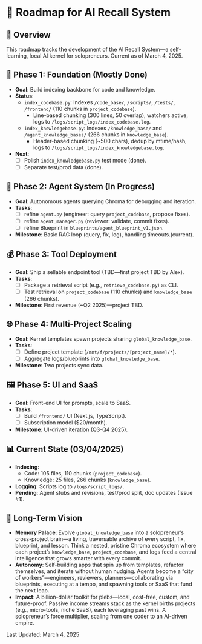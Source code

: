 # 🌟 Roadmap for AI Recall System

## 🌱 Overview

This roadmap tracks the development of the AI Recall System—a self-learning, local AI kernel for solopreneurs. Current as of March 4, 2025.

## 🚀 Phase 1: Foundation (Mostly Done)

- **Goal**: Build indexing backbone for code and knowledge.
- **Status**:
  - `index_codebase.py`: Indexes `/code_base/`, `/scripts/`, `/tests/`, `/frontend/` (110 chunks in `project_codebase`).
    - Line-based chunking (300 lines, 50 overlap), watchers active, logs to `/logs/script_logs/index_codebase.log`.
  - `index_knowledgebase.py`: Indexes `/knowledge_base/` and `/agent_knowledge_bases/` (266 chunks in `knowledge_base`).
    - Header-based chunking (~500 chars), dedup by mtime/hash, logs to `/logs/script_logs/index_knowledgebase.log`.
- **Next**:
  - [ ] Polish `index_knowledgebase.py` test mode (done).
  - [ ] Separate test/prod data (done).

## 🤖 Phase 2: Agent System (In Progress)

- **Goal**: Autonomous agents querying Chroma for debugging and iteration.
- **Tasks**:
  - [ ] refine `agent.py` (engineer: query `project_codebase`, propose fixes).
  - [ ] refine `agent_manager.py` (reviewer: validate, commit fixes).
  - [ ] refine Blueprint in `blueprints/agent_blueprint_v1.json`.
- **Milestone**: Basic RAG loop (query, fix, log), handling timeouts.(current).

## 💰 Phase 3: Tool Deployment

- **Goal**: Ship a sellable endpoint tool (TBD—first project TBD by Alex).
- **Tasks**:
  - [ ] Package a retrieval script (e.g., `retrieve_codebase.py`) as CLI.
  - [ ] Test retrieval on `project_codebase` (110 chunks) and `knowledge_base` (266 chunks).
- **Milestone**: First revenue (~Q2 2025)—project TBD.

## 🌐 Phase 4: Multi-Project Scaling

- **Goal**: Kernel templates spawn projects sharing `global_knowledge_base`.
- **Tasks**:
  - [ ] Define project template (`/mnt/f/projects/[project_name]/*`).
  - [ ] Aggregate logs/blueprints into `global_knowledge_base`.
- **Milestone**: Two projects sync data.

## 🖼️ Phase 5: UI and SaaS

- **Goal**: Front-end UI for prompts, scale to SaaS.
- **Tasks**:
  - [ ] Build `/frontend/` UI (Next.js, TypeScript).
  - [ ] Subscription model ($20/month).
- **Milestone**: UI-driven iteration (Q3-Q4 2025).

## 📊 Current State (03/04/2025)

- **Indexing**:
  - Code: 105 files, 110 chunks (`project_codebase`).
  - Knowledge: 25 files, 266 chunks (`knowledge_base`).
- **Logging**: Scripts log to `/logs/script_logs/`.
- **Pending**: Agent stubs and revisions, test/prod split, doc updates (Issue #1).

## 🌌 Long-Term Vision

- **Memory Palace**: Evolve `global_knowledge_base` into a solopreneur’s cross-project brain—a living, traversable archive of every script, fix, blueprint, and lesson. Think a nested, pristine Chroma ecosystem where each project’s `knowledge_base`, `project_codebase`, and logs feed a central intelligence that grows smarter with every commit.
- **Autonomy**: Self-building apps that spin up from templates, refactor themselves, and iterate without human nudging. Agents become a “city of workers”—engineers, reviewers, planners—collaborating via blueprints, executing at a tempo, and spawning tools or SaaS that fund the next leap.
- **Impact**: A billion-dollar toolkit for plebs—local, cost-free, custom, and future-proof. Passive income streams stack as the kernel births projects (e.g., micro-tools, niche SaaS), each leveraging past wins. A solopreneur’s force multiplier, scaling from one coder to an AI-driven empire.

Last Updated: March 4, 2025
